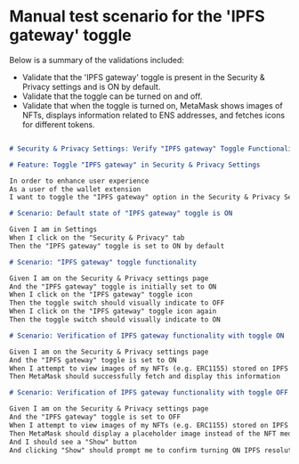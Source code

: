 # Manual test scenario for the 'IPFS gateway' toggle

Below is a summary of the validations included:

* Validate that the 'IPFS gateway' toggle is present in the Security & Privacy settings and is ON by default.
* Validate that the toggle can be turned on and off.
* Validate that when the toggle is turned on, MetaMask shows images of NFTs, displays information related to ENS addresses, and fetches icons for different tokens.

```markdown

# Security & Privacy Settings: Verify "IPFS gateway" Toggle Functionality

# Feature: Toggle "IPFS gateway" in Security & Privacy Settings

In order to enhance user experience
As a user of the wallet extension
I want to toggle the "IPFS gateway" option in the Security & Privacy Settings

# Scenario: Default state of "IPFS gateway" toggle is ON

Given I am in Settings
When I click on the "Security & Privacy" tab
Then the "IPFS gateway" toggle is set to ON by default

# Scenario: "IPFS gateway" toggle functionality

Given I am on the Security & Privacy settings page
And the "IPFS gateway" toggle is initially set to ON
When I click on the "IPFS gateway" toggle icon
Then the toggle switch should visually indicate to OFF
When I click on the "IPFS gateway" toggle icon again
Then the toggle switch should visually indicate to ON

# Scenario: Verification of IPFS gateway functionality with toggle ON

Given I am on the Security & Privacy settings page
And the "IPFS gateway" toggle is set to ON
When I attempt to view images of my NFTs (e.g. ERC1155) stored on IPFS
Then MetaMask should successfully fetch and display this information

# Scenario: Verification of IPFS gateway functionality with toggle OFF

Given I am on the Security & Privacy settings page
And the "IPFS gateway" toggle is set to OFF
When I attempt to view images of my NFTs (e.g. ERC1155) stored on IPFS
Then MetaMask should display a placeholder image instead of the NFT media
And I should see a "Show" button
And clicking "Show" should prompt me to confirm turning ON IPFS resolution


```
